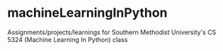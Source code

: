 # machineLearningInPython
Assignments/projects/learnings for Southern Methodist University's CS 5324 (Machine Learning In Python) class
